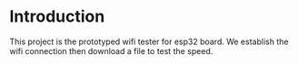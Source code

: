 # Introduction
This project is the prototyped wifi tester for esp32 board. 
We establish the wifi connection then download a file to test the speed.
